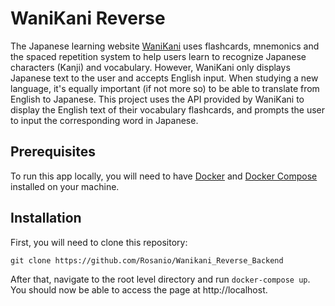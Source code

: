 # WaniKani Reverse
The Japanese learning website [WaniKani](https://www.wanikani.com/) uses flashcards, mnemonics and the spaced repetition system to help users learn to recognize Japanese characters (Kanji) and vocabulary. However, WaniKani only displays Japanese text to the user and accepts English input. When studying a new language, it's equally important (if not more so) to be able to translate from English to Japanese. This project uses the API provided by WaniKani to display the English text of their vocabulary flashcards, and prompts the user to input the corresponding word in Japanese.

## Prerequisites
To run this app locally, you will need to have [Docker](https://docs.docker.com/install/) and [Docker Compose](https://docs.docker.com/compose/install/) installed on your machine.

## Installation
First, you will need to clone this repository:

```git clone https://github.com/Rosanio/Wanikani_Reverse_Backend```

After that, navigate to the root level directory and run ```docker-compose up```. You should now be able to access the page at http://localhost.